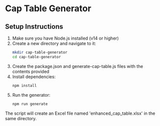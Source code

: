 # Cap Table Generator

## Setup Instructions

1. Make sure you have Node.js installed (v14 or higher)
2. Create a new directory and navigate to it:
   ```bash
   mkdir cap-table-generator
   cd cap-table-generator
   ```
3. Create the package.json and generate-cap-table.js files with the contents provided
4. Install dependencies:
   ```bash
   npm install
   ```
5. Run the generator:
   ```bash
   npm run generate
   ```

The script will create an Excel file named 'enhanced_cap_table.xlsx' in the same directory.